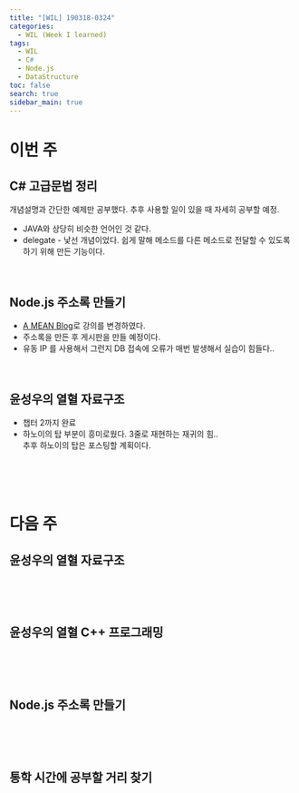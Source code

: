 ```yaml
---
title: "[WIL] 190318-0324"
categories: 
  - WIL (Week I learned)
tags: 
  - WIL
  - C#
  - Node.js
  - DataStructure
toc: false
search: true
sidebar_main: true
---
```


# 이번 주

## C# 고급문법 정리
개념설명과 간단한 예제만 공부했다. 추후 사용할 일이 있을 때 자세히 공부할 예정.

* JAVA와 상당히 비슷한 언어인 것 같다.
* delegate - 낯선 개념이었다. 쉽게 말해 메소드를 다른 메소드로 전달할 수 있도록 하기 위해 만든 기능이다.
<br><br><br>


## Node.js 주소록 만들기

* [A MEAN Blog](https://www.a-mean-blog.com/ko)로 강의를 변경하였다.
* 주소록을 만든 후 게시판을 만들 예정이다.
* 유동 IP 를 사용해서 그런지 DB 접속에 오류가 매번 발생해서 실습이 힘들다..
<br><br><br>


## 윤성우의 열혈 자료구조

* 챕터 2까지 완료
* 하노이의 탑 부분이 흥미로웠다. 3줄로 재현하는 재귀의 힘..  
  추후 하노이의 탑은 포스팅할 계획이다.
<br><br><br><br><br>


# 다음 주

## 윤성우의 열혈 자료구조
<br><br><br>


## 윤성우의 열혈 C++ 프로그래밍
<br><br><br>


## Node.js 주소록 만들기
<br><br><br>


## 통학 시간에 공부할 거리 찾기